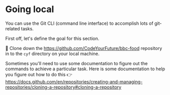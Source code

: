 # Going local


You can use the Git CLI (command line interface) to accomplish lots of git-related tasks.

First off, let's define the goal for this section.

🎯 Clone down the https://github.com/CodeYourFuture/bbc-food repository in to the `cyf` directory on your local machine.

Sometimes you'll need to use some documentation to figure out the commands to achieve a particular task. Here is some documentation to help you figure out how to do this 👉 https://docs.github.com/en/repositories/creating-and-managing-repositories/cloning-a-repository#cloning-a-repository